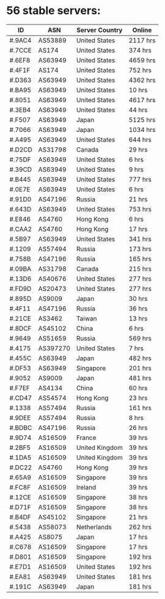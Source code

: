 # 56 stable servers:

| ID | ASN | Server Country | Online |
| ------ | ------ | ------ | ------ |
| #.9AC4 | AS53889 | United States | 2117 hrs |
| #.7CCE | AS174 | United States | 374 hrs |
| #.6EF8 | AS63949 | United States | 4659 hrs |
| #.4F1F | AS174 | United States | 752 hrs |
| #.D363 | AS63949 | United States | 4362 hrs |
| #.BA95 | AS63949 | United States | 10 hrs |
| #.8051 | AS63949 | United States | 4617 hrs |
| #.3EB4 | AS63949 | United States | 44 hrs |
| #.F507 | AS63949 | Japan | 5125 hrs |
| #.7066 | AS63949 | Japan | 1034 hrs |
| #.A495 | AS63949 | United States | 644 hrs |
| #.D2CD | AS31798 | Canada | 29 hrs |
| #.75DF | AS63949 | United States | 6 hrs |
| #.39CD | AS63949 | United States | 9 hrs |
| #.B445 | AS63949 | United States | 777 hrs |
| #.0E7E | AS63949 | United States | 6 hrs |
| #.91D0 | AS47196 | Russia | 21 hrs |
| #.643D | AS63949 | United States | 753 hrs |
| #.E846 | AS4760 | Hong Kong | 6 hrs |
| #.CAA2 | AS4760 | Hong Kong | 17 hrs |
| #.5B97 | AS63949 | United States | 341 hrs |
| #.1209 | AS57494 | Russia | 173 hrs |
| #.758B | AS47196 | Russia | 165 hrs |
| #.09BA | AS31798 | Canada | 215 hrs |
| #.13D6 | AS40676 | United States | 277 hrs |
| #.FD9D | AS20473 | United States | 277 hrs |
| #.895D | AS9009 | Japan | 30 hrs |
| #.4F11 | AS47196 | Russia | 36 hrs |
| #.21CE | AS3462 | Taiwan | 13 hrs |
| #.8DCF | AS45102 | China | 6 hrs |
| #.9649 | AS51659 | Russia | 569 hrs |
| #.4175 | AS397270 | United States | 7 hrs |
| #.455C | AS63949 | Japan | 482 hrs |
| #.DF53 | AS63949 | Singapore | 201 hrs |
| #.9052 | AS9009 | Japan | 481 hrs |
| #.F7EF | AS4134 | China | 60 hrs |
| #.CD47 | AS54574 | Hong Kong | 23 hrs |
| #.1338 | AS57494 | Russia | 161 hrs |
| #.9DEE | AS57494 | Russia | 8 hrs |
| #.BDBC | AS47196 | Russia | 26 hrs |
| #.9D74 | AS16509 | France | 39 hrs |
| #.2BF5 | AS16509 | United Kingdom | 39 hrs |
| #.1DA5 | AS16509 | United Kingdom | 39 hrs |
| #.DC22 | AS4760 | Hong Kong | 39 hrs |
| #.65A9 | AS16509 | Singapore | 39 hrs |
| #.FC8F | AS16509 | Ireland | 39 hrs |
| #.12CE | AS16509 | Singapore | 38 hrs |
| #.D71F | AS16509 | Singapore | 38 hrs |
| #.B4DF | AS45102 | Singapore | 21 hrs |
| #.5438 | AS58073 | Netherlands | 262 hrs |
| #.A425 | AS8075 | Japan | 17 hrs |
| #.C678 | AS16509 | Singapore | 17 hrs |
| #.D801 | AS16509 | Singapore | 192 hrs |
| #.E7D1 | AS16509 | United States | 192 hrs |
| #.EA81 | AS63949 | United States | 181 hrs |
| #.191C | AS63949 | Japan | 181 hrs |

